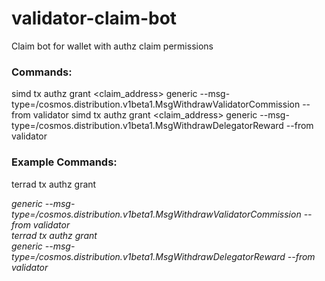 # validator-claim-bot
Claim bot for wallet with authz claim permissions

### Commands: 

simd tx authz grant <claim_address> generic --msg-type=/cosmos.distribution.v1beta1.MsgWithdrawValidatorCommission --from validator
simd tx authz grant <claim_address> generic --msg-type=/cosmos.distribution.v1beta1.MsgWithdrawDelegatorReward --from validator

### Example Commands:

  terrad tx authz grant <address of wallet you want to be able to vote> generic --msg-type=/cosmos.distribution.v1beta1.MsgWithdrawValidatorCommission --from validator  
  terrad tx authz grant <address of wallet you want to be able to vote> generic --msg-type=/cosmos.distribution.v1beta1.MsgWithdrawDelegatorReward --from validator
